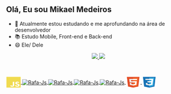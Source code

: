 ## Olá, Eu sou Mikael Medeiros

- 🔭 Atualmente estou estudando e me aprofundando na área de desenvolvedor
- 📚 Estudo Mobile, Front-end e Back-end
- 😄 Ele/ Dele

<div align="center">
  <a href="https://www.linkedin.com/in/mikaelmedeiros-285282133/">
  <img height="180em" src="https://github-readme-stats.vercel.app/api?username=MikeMedeiros&show_icons=true&theme=dark&include_all_commits=true&count_private=true"/>
  <img height="180em" src="https://github-readme-stats.vercel.app/api/top-langs/?username=MikeMedeiros&layout=compact&langs_count=7&theme=dark"/>
</div>
  
  ##
  
  <div style="display: inline_block"><br>
  <img align="center" alt="Rafa-Js" height="30" width="40" src="https://raw.githubusercontent.com/devicons/devicon/master/icons/javascript/javascript-plain.svg">
  <img align="center" alt="Rafa-Js" height="30" width="40" src="https://img.shields.io/badge/Android-3DDC84?style=for-the-badge&logo=android&logoColor=white">
  <img align="center" alt="Rafa-Js" height="30" width="40" src="https://img.shields.io/badge/Java-ED8B00?style=for-the-badge&logo=java&logoColor=white">
  <img align="center" alt="Rafa-Js" height="30" width="40" src="https://img.shields.io/badge/Amazon_AWS-FF9900?style=for-the-badge&logo=amazonaws&logoColor=white">
  <img align="center" alt="Rafa-Js" height="30" width="40" src="https://img.shields.io/badge/Kotlin-0095D5?&style=for-the-badge&logo=kotlin&logoColor=white">
  <img align="center" alt="Rafa-HTML" height="30" width="40" src="https://raw.githubusercontent.com/devicons/devicon/master/icons/html5/html5-original.svg">
  <img align="center" alt="Rafa-CSS" height="30" width="40" src="https://raw.githubusercontent.com/devicons/devicon/master/icons/css3/css3-original.svg">
 
</div>
